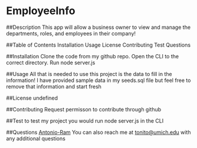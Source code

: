 # EmployeeInfo

  ##Description 
  This app will allow a business owner to view and manage the departments, roles, and employees in their company!

  ##Table of Contents
  Installation
  Usage
  License
  Contributing
  Test
  Questions

  ##Installation
  Clone the code from my github repo. Open the CLI to the correct directory. Run node server.js

  ##Usage
  All that is needed to use this project is the data to fill in the information! I have provided sample data in my seeds.sql file but feel free to remove that information and start fresh


  ##License
  undefined

  ##Contributing
  Request permisson to contribute through github

  ##Test
  to test my project you would run node server.js in the CLI

  ##Questions
  [Antonio-Ram](https://github.com/Antonio-Ram)
  You can also reach me at tonito@umich.edu with any additional questions